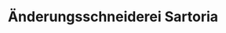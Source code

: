 ---
title: "Änderungsschneiderei Sartoria"
url: /neustadt-an-der-weinstrasse/aenderungsschneiderei-sartoria/
shop: Schneiderei
---